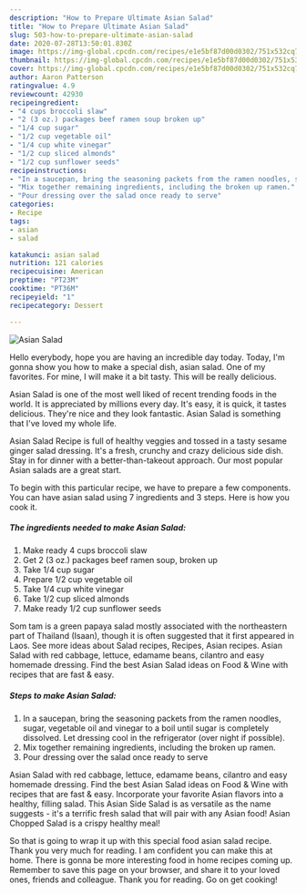 ```yaml
---
description: "How to Prepare Ultimate Asian Salad"
title: "How to Prepare Ultimate Asian Salad"
slug: 503-how-to-prepare-ultimate-asian-salad
date: 2020-07-28T13:50:01.830Z
image: https://img-global.cpcdn.com/recipes/e1e5bf87d00d0302/751x532cq70/asian-salad-recipe-main-photo.jpg
thumbnail: https://img-global.cpcdn.com/recipes/e1e5bf87d00d0302/751x532cq70/asian-salad-recipe-main-photo.jpg
cover: https://img-global.cpcdn.com/recipes/e1e5bf87d00d0302/751x532cq70/asian-salad-recipe-main-photo.jpg
author: Aaron Patterson
ratingvalue: 4.9
reviewcount: 42930
recipeingredient:
- "4 cups broccoli slaw"
- "2 (3 oz.) packages beef ramen soup broken up"
- "1/4 cup sugar"
- "1/2 cup vegetable oil"
- "1/4 cup white vinegar"
- "1/2 cup sliced almonds"
- "1/2 cup sunflower seeds"
recipeinstructions:
- "In a saucepan, bring the seasoning packets from the ramen noodles, sugar, vegetable oil and vinegar to a boil until sugar is completely dissolved. Let dressing cool in the refrigerator (over night if possible)."
- "Mix together remaining ingredients, including the broken up ramen."
- "Pour dressing over the salad once ready to serve"
categories:
- Recipe
tags:
- asian
- salad

katakunci: asian salad 
nutrition: 121 calories
recipecuisine: American
preptime: "PT23M"
cooktime: "PT36M"
recipeyield: "1"
recipecategory: Dessert

---
```



![Asian Salad](https://img-global.cpcdn.com/recipes/e1e5bf87d00d0302/751x532cq70/asian-salad-recipe-main-photo.jpg)

Hello everybody, hope you are having an incredible day today. Today, I'm gonna show you how to make a special dish, asian salad. One of my favorites. For mine, I will make it a bit tasty. This will be really delicious.

Asian Salad is one of the most well liked of recent trending foods in the world. It is appreciated by millions every day. It's easy, it is quick, it tastes delicious. They're nice and they look fantastic. Asian Salad is something that I've loved my whole life.

Asian Salad Recipe is full of healthy veggies and tossed in a tasty sesame ginger salad dressing. It&#39;s a fresh, crunchy and crazy delicious side dish. Stay in for dinner with a better-than-takeout approach. Our most popular Asian salads are a great start.


To begin with this particular recipe, we have to prepare a few components. You can have asian salad using 7 ingredients and 3 steps. Here is how you cook it.

<!--inarticleads1-->

##### The ingredients needed to make Asian Salad:

1. Make ready 4 cups broccoli slaw
1. Get 2 (3 oz.) packages beef ramen soup, broken up
1. Take 1/4 cup sugar
1. Prepare 1/2 cup vegetable oil
1. Take 1/4 cup white vinegar
1. Take 1/2 cup sliced almonds
1. Make ready 1/2 cup sunflower seeds


Som tam is a green papaya salad mostly associated with the northeastern part of Thailand (Isaan), though it is often suggested that it first appeared in Laos. See more ideas about Salad recipes, Recipes, Asian recipes. Asian Salad with red cabbage, lettuce, edamame beans, cilantro and easy homemade dressing. Find the best Asian Salad ideas on Food &amp; Wine with recipes that are fast &amp; easy. 

<!--inarticleads2-->

##### Steps to make Asian Salad:

1. In a saucepan, bring the seasoning packets from the ramen noodles, sugar, vegetable oil and vinegar to a boil until sugar is completely dissolved. Let dressing cool in the refrigerator (over night if possible).
1. Mix together remaining ingredients, including the broken up ramen.
1. Pour dressing over the salad once ready to serve


Asian Salad with red cabbage, lettuce, edamame beans, cilantro and easy homemade dressing. Find the best Asian Salad ideas on Food &amp; Wine with recipes that are fast &amp; easy. Incorporate your favorite Asian flavors into a healthy, filling salad. This Asian Side Salad is as versatile as the name suggests - it&#39;s a terrific fresh salad that will pair with any Asian food! Asian Chopped Salad is a crispy healthy meal! 

So that is going to wrap it up with this special food asian salad recipe. Thank you very much for reading. I am confident you can make this at home. There is gonna be more interesting food in home recipes coming up. Remember to save this page on your browser, and share it to your loved ones, friends and colleague. Thank you for reading. Go on get cooking!
